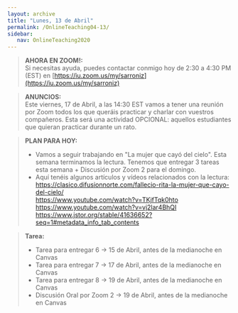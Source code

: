 ```yaml
---
layout: archive
title: "Lunes, 13 de Abril"
permalink: /OnlineTeaching04-13/
sidebar:
   nav: OnlineTeaching2020
---
```


> **AHORA EN ZOOM!:**   
> Si necesitas ayuda, puedes contactar conmigo hoy de 2:30 a 4:30 PM (EST) en [https://iu.zoom.us/my/sarroniz](https://iu.zoom.us/my/sarroniz)


> **ANUNCIOS:**    
> Este viernes, 17 de Abril, a las 14:30 EST vamos a tener una reunión por Zoom todos los que queráis practicar y charlar con vuestros compañeros. Esta será una actividad OPCIONAL: aquellos estudiantes que quieran practicar durante un rato.

> **PLAN PARA HOY:**  
> - Vamos a seguir trabajando en "La mujer que cayó del cielo". Esta semana terminamos la lectura. Tenemos que entregar 3 tareas esta semana + Discusión por Zoom 2 para el domingo.   
> - Aquí tenéis algunos artículos y vídeos relacionados con la lectura:     
> https://clasico.difusionnorte.com/fallecio-rita-la-mujer-que-cayo-del-cielo/      
> https://www.youtube.com/watch?v=TKjfTqk0hto    
> https://www.youtube.com/watch?v=vj2lar4BhQI   
> https://www.jstor.org/stable/41636652?seq=1#metadata_info_tab_contents   

> **Tarea:**
> - Tarea para entregar 6 -> 15 de Abril, antes de la medianoche en Canvas   
> - Tarea para entregar 7 -> 17 de Abril, antes de la medianoche en Canvas   
> - Tarea para entregar 8 -> 19 de Abril, antes de la medianoche en Canvas
> - Discusión Oral por Zoom 2 -> 19 de Abril, antes de la medianoche en Canvas
